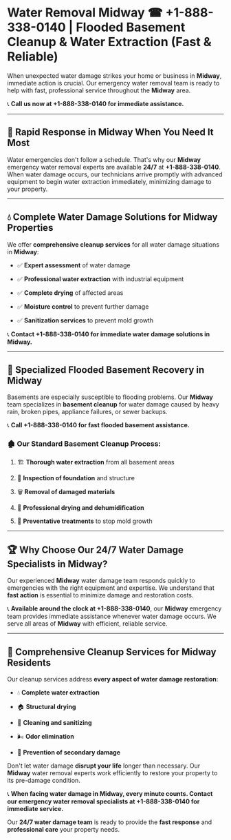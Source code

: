 # Water Removal Midway ☎ +1-888-338-0140 | Flooded Basement Cleanup & Water Extraction (Fast & Reliable)

When unexpected water damage strikes your home or business in **Midway**, immediate action is crucial. Our emergency water removal team is ready to help with fast, professional service throughout the **Midway** area. 

📞 **Call us now at +1-888-338-0140 for immediate assistance.**
---
## 🚀 Rapid Response in Midway When You Need It Most
Water emergencies don't follow a schedule. That's why our **Midway** emergency water removal experts are available **24/7** at **+1-888-338-0140**. When water damage occurs, our technicians arrive promptly with advanced equipment to begin water extraction immediately, minimizing damage to your property.
---
## 💧 Complete Water Damage Solutions for Midway Properties
We offer **comprehensive cleanup services** for all water damage situations in **Midway**:
- ✅ **Expert assessment** of water damage  
- ✅ **Professional water extraction** with industrial equipment  
- ✅ **Complete drying** of affected areas  
- ✅ **Moisture control** to prevent further damage  
- ✅ **Sanitization services** to prevent mold growth  
📞 **Contact +1-888-338-0140 for immediate water damage solutions in Midway.**
---
## 🌊 Specialized Flooded Basement Recovery in Midway
Basements are especially susceptible to flooding problems. Our **Midway** team specializes in **basement cleanup** for water damage caused by heavy rain, broken pipes, appliance failures, or sewer backups. 
📞 **Call +1-888-338-0140 for fast flooded basement assistance.**
### 🏚️ Our Standard Basement Cleanup Process:
1. 🏗️ **Thorough water extraction** from all basement areas  
2. 🔎 **Inspection of foundation** and structure  
3. 🗑️ **Removal of damaged materials**  
4. 💨 **Professional drying and dehumidification**  
5. 🚫 **Preventative treatments** to stop mold growth  
---
## 🏆 Why Choose Our 24/7 Water Damage Specialists in Midway?
Our experienced **Midway** water damage team responds quickly to emergencies with the right equipment and expertise. We understand that **fast action** is essential to minimize damage and restoration costs.
📞 **Available around the clock at +1-888-338-0140**, our **Midway** emergency team provides immediate assistance whenever water damage occurs. We serve all areas of **Midway** with efficient, reliable service.
---
## 🧹 Comprehensive Cleanup Services for Midway Residents
Our cleanup services address **every aspect of water damage restoration**:
- 💧 **Complete water extraction**  
- 🏠 **Structural drying**  
- 🧼 **Cleaning and sanitizing**  
- 🌬️ **Odor elimination**  
- 🚫 **Prevention of secondary damage**  
Don't let water damage **disrupt your life** longer than necessary. Our **Midway** water removal experts work efficiently to restore your property to its pre-damage condition.
📞 **When facing water damage in Midway, every minute counts. Contact our emergency water removal specialists at +1-888-338-0140 for immediate service.**
Our **24/7 water damage team** is ready to provide the **fast response** and **professional care** your property needs.
